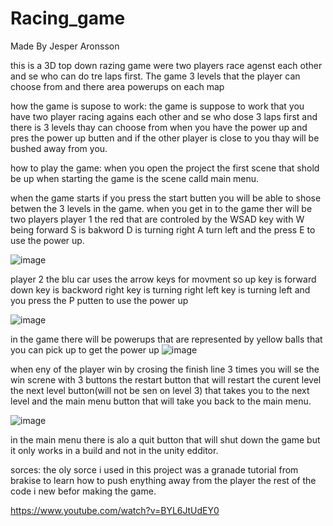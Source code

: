 # Racing_game
Made By Jesper Aronsson

this is a 3D top down razing game were two players race agenst each other and se who can do tre laps first.
The game 3 levels that the player can choose from and there area powerups on each map

 how the game is supose to work:
 the game is suppose to work that you have two player racing agains each other and se who dose 3 laps first and there is 3 levels thay can choose from
 when you have the power up and pres the power up butten and if the other player is close to you thay will be bushed away from you.


 how to play the game:
 when you open the project the first scene that shold be up when starting the game is the scene calld main menu.

 
 when the game starts if you press the start butten you will be able to shose betwen the 3 levels in the game.
when you get in to the game ther will be two players player 1 the red that are controled by the WSAD key with W being forward S is bakword D is turning right A turn left and the press E to use the power up.

![image](https://github.com/shaddowking/Racing_game/assets/122523448/8b2bdf14-f1a8-46b5-8352-d28910ee849e)

player 2 the blu car uses the arrow keys for movment so up key is forward down key is backword right key is turning right left key is turning left and you press the P putten to use the power up

![image](https://github.com/shaddowking/Racing_game/assets/122523448/5bad9ea0-008c-4fa7-9fc1-cd4c97595ea7)

in the game there will be powerups that are represented by yellow balls that you can pick up to get the power up 
![image](https://github.com/shaddowking/Racing_game/assets/122523448/3716d862-794e-4766-a793-d26eb664f060)

when eny of the player win by crosing the finish line 3 times you will se the win screne with 3 buttons the restart button that will restart the curent level the next level button(will not be sen on level 3) that takes you to the next level and the main menu button that will take you back to the main menu. 

![image](https://github.com/shaddowking/Racing_game/assets/122523448/d2ea8117-a6b2-44d0-bb6e-0672d1bd72c1)


in the main menu there is alo a quit button that will shut down the game but it only works in a build and not in the unity edditor.

sorces:
the oly sorce i used in this project was a granade tutorial from brakise to learn how to push enything away from the player the rest of the code i new befor making the game.

https://www.youtube.com/watch?v=BYL6JtUdEY0
